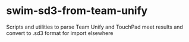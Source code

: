 # swim-sd3-from-team-unify
Scripts and utilities to parse Team Unify and TouchPad meet results and convert to .sd3 format for import elsewhere
